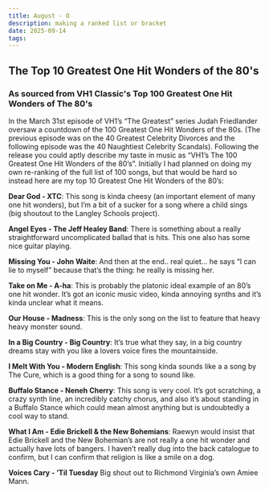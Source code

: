 ```yaml
---
title: August - O
description: making a ranked list or bracket
date: 2025-09-14
tags: 
---
```


## The Top 10 Greatest One Hit Wonders of the 80's

### As sourced from VH1 Classic's Top 100 Greatest One Hit Wonders of The 80's

In the March 31st  episode of VH1’s “The Greatest” series Judah Friedlander oversaw a countdown of the 100 Greatest One Hit Wonders of the 80s. (The previous episode was on the 40 Greatest Celebrity Divorces and the following episode was the 40 Naughtiest Celebrity Scandals). Following the release you could aptly describe my taste in music as “VH1’s The 100 Greatest One Hit Wonders of the 80’s”. Initially I had planned on doing my own re-ranking of the full list of 100 songs, but that would be hard so instead here are my top 10 Greatest One Hit Wonders of the 80’s:


**Dear God - XTC**: 
This song is kinda cheesy (an important element of many one hit wonders), but I’m a bit of a sucker for a song where a child sings (big shoutout to the Langley Schools project). 

**Angel Eyes - The Jeff Healey Band**:
There is something about a really straightforward uncomplicated ballad that is hits. This one also has some nice guitar playing.

**Missing You - John Waite**:
And then at the end.. real quiet… he says “I can lie to myself” because that’s the thing: he really is missing her.

**Take on Me - A-ha**:
This is probably the platonic ideal example of an 80’s one hit wonder. It’s got an iconic music video, kinda annoying synths and it’s kinda unclear what it means. 

**Our House - Madness**:
This is the only song on the list to feature that heavy heavy monster sound. 

**In a Big Country - Big Country**:
It’s true what they say, in a big country dreams stay with you like a lovers voice fires the mountainside.

**I Melt With You - Modern English**:
This song kinda sounds like a a song by The Cure, which is a good thing for a song to sound like. 


**Buffalo Stance - Neneh Cherry**:
This song is very cool. It’s got scratching, a crazy synth line, an incredibly catchy chorus, and also it’s about standing in a Buffalo Stance which could mean almost anything but is undoubtedly a cool way to stand.

**What I Am - Edie Brickell & the New Bohemians**:
Raewyn would insist that Edie Brickell and the New Bohemian’s are not really a one hit wonder and actually have lots of bangers. I haven’t really dug into the back catalogue to confirm, but I can confirm that religion is like a smile on a dog.

**Voices Cary - ’Til Tuesday**
Big shout out to Richmond Virginia’s own Amiee Mann.

